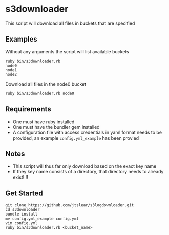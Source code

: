 s3downloader
============

This script will download all files in buckets that are specified

Examples
--------

Without any arguments the script will list available buckets
```
ruby bin/s3downloader.rb
node0
node1
node2
```
Download all files in the node0 bucket
```
ruby bin/s3downloader.rb node0
```

Requirements
------------

* One must have ruby installed
* One must have the bundler gem installed
* A configuration file with access credentials in yaml format needs to be provided, an example `config.yml_example` has been provied

Notes
-----
* This script will thus far only download based on the exact key name
 * If they key name consists of a directory, that directory needs to already exist!!!!

Get Started
-----------
```
git clone https://github.com/jtslear/s3logdownloader.git
cd s3downloader
bundle install
mv config.yml_example config.yml
vim config.yml
ruby bin/s3downloader.rb <bucket_name>
```
